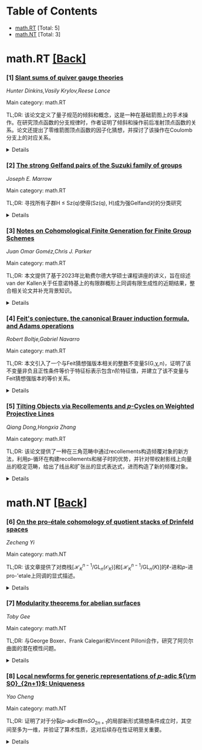<div id=toc></div>

# Table of Contents

- [math.RT](#math.RT) [Total: 5]
- [math.NT](#math.NT) [Total: 3]


<div id='math.RT'></div>

# math.RT [[Back]](#toc)

### [1] [Slant sums of quiver gauge theories](https://arxiv.org/abs/2510.02496)
*Hunter Dinkins,Vasily Krylov,Reese Lance*

Main category: math.RT

TL;DR: 该论文定义了量子规范的倾斜和概念，这是一种在基础箭图上的手术操作。在研究顶点函数的分支规律时，作者证明了倾斜和操作前后准射顶点函数的关系。论文还提出了零维箭图顶点函数的因子化猜想，并探讨了该操作在Coulomb分支上的对应关系。


<details>
  <summary>Details</summary>
Motivation: 研究箭图规范的倾斜和操作，旨在建立倾斜和前后顶点函数的关系（即分支规则），并通过这一操作验证零维箭图顶点函数的因子化猜想。将概念推广到Coulomb分支，探索其在该分支上的性质和应用。

Method: 定义箭图规范理论的倾斜和操作，分析其对应的Higgs分支（Nakajima箭图变体）的环面不动点。证明准射顶点函数在倾斜和操作前后的关系式。在ADE类型中验证了Coulomb分支倾斜和对应的乘积结构。

Result: 成功推导出倾斜和前后准射顶点函数的变化公式；在ADE类型中证明Coulomb分支上倾斜和对应乘积关系；给出特殊类型箭图变体的顶点函数的显式表达式（作为反向平面划分的和）。

Conclusion: 倾斜和操作提供了一种有效手段分解和计算顶点函数结构。顶点函数的因子化可被归纳处理。该方法便于推广至镜面对偶几何研究。

Abstract: We define a notion of slant sum of quiver gauge theories, a type of surgery
on the underlying quiver. Under some mild assumptions, we relate torus fixed
points on the corresponding Higgs branches, which are Nakajima quiver
varieties. Then we prove a formula relating the quasimap vertex functions
before and after a slant sum, which is a type of ``branching rule" for vertex
functions.
  Our construction is motivated by a conjecture, which we make here, for the
factorization of the vertex functions of zero-dimensional quiver varieties. The
branching rule allows this conjecture to be approached inductively. In special
cases, it also provides a formula for the $\hbar=q$ specialization of vertex
functions for quiver varieties not necessarily of Dynkin type as a sum over
reverse plane partitions. When passed through the quantum Hikita conjecture,
such expressions provide conjectural formulas for graded traces of Verma
modules on the 3d mirror dual side.
  We also consider the Coulomb side. We make some conjectures reflecting what
can be seen on the Higgs side and prove them in ADE type. We study slant sums
of Coulomb branches and their quantizations. We prove that for one-dimensional
framing, slant sum operation on the Coulomb branch side corresponds to taking
products.

</details>


### [2] [The strong Gelfand pairs of the Suzuki family of groups](https://arxiv.org/abs/2510.02525)
*Joseph E. Marrow*

Main category: math.RT

TL;DR: 寻找所有子群H ≤ Sz(q)使得(Sz(q), H)成为强Gelfand对的分类研究


<details>
  <summary>Details</summary>
Motivation: 为了建立李型单群Suzuki群Sz(q)与其子群H构成的组合对(Sz(q), H)成为强Gelfand对（即群的表示在子群上的限制分解为不可约表示时具有重数自由性）的完整分类

Method: 通过群作用理论和特征标方法，分析Sz(q)的所有极大子群及其轨道结构，确定满足强Gelfand对定义中双不变函数空间交换性的子群条件

Result: 完全分类出使(Sz(q), H)成为强Gelfand对的子群H，并发现这类子群具有特定的群论结构（如正规化子或几何稳定的子群）

Conclusion: 建立了Suzuki群上强Gelfand对的系统理论，揭示了其对称性分解的算术本质，为后续在组合设计或量子计算中可能的群表示论应用提供了分类基础

Abstract: We find every subgroup $H\leq Sz(q)$ so that the pair $(Sz(q), H)$ is a
strong Gelfand pair.

</details>


### [3] [Notes on Cohomological Finite Generation for Finite Group Schemes](https://arxiv.org/abs/2510.02908)
*Juan Omar Goméz,Chris J. Parker*

Main category: math.RT

TL;DR: 本文提供了基于2023年比勒费尔德大学硕士课程讲座的讲义，旨在综述van der Kallen关于任意诺特基上的有限群概形上同调有限生成性的近期结果，整合相关论文并补充背景知识。


<details>
  <summary>Details</summary>
Motivation: 旨在综述van der Kallen在任意诺特基上的有限群概形上同调的有限生成性定理，整合现有论文并补充必要的背景和说明。

Method: 基于多个讲座内容，整理并扩展Van der Kallen定理的相关论文，融合背景知识进行全景式概述。

Result: 通过整合多篇相关论文并补充背景和说明，提供对van der Kallen定理的综合阐述。

Conclusion: 通过整理并扩展关于van der Kallen定理的讲座，本文为读者提供了理解该定理所需的完整背景和说明。

Abstract: These are extended notes based on lectures given by Vincent Franjou, Paul
Sobaje, Peter Symonds and Antoine Touz\'e at the Master Class on New
Developments in Finite Generation of Cohomology that took place at Bielefeld
University in September 2023. Their aim to give a panoramic overview of van der
Kallen's recent result on the finite generation of cohomology for finite group
schemes over an arbitrary Noetherian base, bringing together the many papers
that this theorem relies on, and supplying the necessary background and
exposition.

</details>


### [4] [Feit's conjecture, the canonical Brauer induction formula, and Adams operations](https://arxiv.org/abs/2510.03179)
*Robert Boltje,Gabriel Navarro*

Main category: math.RT

TL;DR: 本文引入了一个与Feit猜想强版本相关的整数不变量S(G,χ,n)，证明了该不变量非负且正性条件等价于特征标表示包含n阶特征值，并建立了该不变量与Feit猜想强版本的等价关系。


<details>
  <summary>Details</summary>
Motivation: 通过构造整数不变量S(G,χ,n)，将Feit猜想强版本（关于有限群不可约特征标的导体c(χ)的猜想）与特征标表示性质联系起来。

Method: 1. 对任意整除群指数n的整数和特征标χ，定义基于Brauer典范归纳公式系数或Adams运算组合中平凡特征标重数的整数不变量S(G,χ,n)
2. 证明该不变量非负性及其正性条件（等价于表示包含n阶特征值）
3. 建立S(G,χ,c(χ))>0与Feit猜想强版本成立的等价性

Result: 1. S(G,χ,n)≥0且S>0当且仅当χ的表示包含n阶特征值
2. Feit猜想强版本成立当且仅当S(G,χ,c(χ))>0

Conclusion: 成功将Feit猜想的强版本转化为新不变量S的正性检验问题，并揭示了该不变量与群表示特征值阶的深刻联系。

Abstract: This paper is motivated by a strong version of Feit's conjecture, first
formulated by the authors in joint work with A. Kleshchev and P. H. Tiep in
2025, concerning the conductor $c(\chi)$ of an irreducible character $\chi$ of
a finite group $G$. We connect the conjecture with the following construction:
For any positive integer $n$ dividing the exponent of $G$ and for any character
$\chi$ of $G$, we introduce an integer-valued invariant $S(G,\chi,n)$ which can
be defined as the sum of certain coefficients of the canonical Brauer induction
formula of $\chi$, or alternatively as the multiplicity of the trivial
character in a specified integral linear combination of Adams operations of
$\chi$. We show two facts about this invariant. The first seems of independent
interest (apart from Feit's conjecture): $S(G,\chi,n)$ is always non-negative,
and it is positive if and only if a representation affording $\chi$ involves an
eigenvalue of order $n$. Secondly, the strong version of Feit's conjecture
holds for an irreducible character $\chi$ if and only if $S(G,\chi,
c(\chi))>0$.

</details>


### [5] [Tilting Objects via Recollements and $p$-Cycles on Weighted Projective Lines](https://arxiv.org/abs/2510.03208)
*Qiang Dong,Hongxia Zhang*

Main category: math.RT

TL;DR: 该论文提供了一种在三角范畴中通过recollements构造倾覆对象的新方法，利用p-循环在构建recollements和梯子时的优势，并针对带权射影线上向量丛的稳定范畴，给出了线丛和扩张丛的显式表达式，进而构造了新的倾覆对象。


<details>
  <summary>Details</summary>
Motivation: 为了在带权射影线上向量丛的稳定范畴中构造倾覆对象，利用了p-循环方法在构建recollements和梯子过程中的便捷性。

Method: 通过recollements和p-循环方法，显式表达线丛和扩张丛，并证明立方倾覆对象以及由Auslander丛组成的倾覆对象的存在。

Result: 成功构造了带权射影线上向量丛稳定范畴中的新倾覆对象。

Conclusion: 本文不仅提供了一种新的倾覆对象构造方法，还通过p-循环显式构造了丛对象，扩展了稳定范畴中倾覆结构的可能性。

Abstract: In this paper, we provide a new method for constructing tilting objects in a
triangulated category via recollements. The $p$-cycle approach to exceptional
curve processes significant advantages in constructing recollements and
ladders, due to the existence of reduction/insertion functors. In order to
construct tilting objects in the stable category of vector bundles over a
weighted projective line, we give explicit expressions for line bundles and
extension bundles due to the $p$-cycles constuctions. Furthermore, we provide
an essential proof for tilting cuboic object and tilting objects consisting of
Auslander bundles. Moreover, we construct certain new tilting objects in the
stable category of vector bundles over a weighted projective line.

</details>


<div id='math.NT'></div>

# math.NT [[Back]](#toc)

### [6] [On the pro-étale cohomology of quotient stacks of Drinfeld spaces](https://arxiv.org/abs/2510.02699)
*Zecheng Yi*

Main category: math.NT

TL;DR: 该文章提供了对商栈$[\mathcal{H}^{n-1}_{K}/\operatorname{GL}_n(\mathcal{O}_K)]$和$[\mathcal{H}^{n-1}_{K}/\operatorname{GL}_n(K)]$的$\ell$-进和$p$-进pro-\'etale上同调的显式描述。


<details>
  <summary>Details</summary>
Motivation: 动机在于利用Faltings与Scholze-Weinstein关于Lubin-Tate塔与Drinfeld塔同构的理论结果，以及Colmez-Dospinescu-Niziol对Drinfeld空间$p$-进pro-\'etale上同调的计算，来显式计算商栈的上同调。

Method: 方法基于Drinfeld空间的几何结构，通过商栈与特殊形式模的模空间关联，结合已有同行理论计算结果进行推导。

Result: 显式计算了两类商栈的$\ell$-进与$p$-进pro-\'etale上同调值；作为应用，还计算出$\operatorname{GL}_n(\mathbb{Q}_p)$在$\mathbb{Q}_p$上广义Steinberg表示对偶上的连续群上同调。

Conclusion: 研究通过整合几何表示论与$p$-进上同调理论，为对称空间商栈的上同调提供了显式公式，并在群上同调领域得到了直接应用。

Abstract: Let $\mathcal{H}^{n-1}_{K}$ denote the $(n-1)$-dimensional Drinfeld space
over a $p$-adic field $K$. We give an explicit description of the $\ell$-adic
and $p$-adic pro-\'etale cohomology of quotient stacks
$[\mathcal{H}^{n-1}_{K}/\operatorname{GL}_n(\mathcal{O}_K)]$ and
$[\mathcal{H}^{n-1}_{K}/\operatorname{GL}_n(K)]$, which are moduli stacks of
special formal $\mathcal{O}_D$-modules. The computation makes use of the
isomorphism between the Lubin-Tate tower and the Drinfeld tower due to Faltings
and Scholze--Weinstein, as well as the $p$-adic pro-\'etale cohomology of the
Drinfeld spaces computed by Colmez--Dospinescu--Niziol. As an application, we
also compute the continuous group cohomology of
$\operatorname{GL}_n(\mathbb{Q}_p)$ over duals of generalized Steinberg
representations over $\mathbb{Q}_p$.

</details>


### [7] [Modularity theorems for abelian surfaces](https://arxiv.org/abs/2510.02756)
*Toby Gee*

Main category: math.NT

TL;DR: 与George Boxer、Frank Calegari和Vincent Pilloni合作，研究了阿贝尔曲面的潜在模性问题。


<details>
  <summary>Details</summary>
Motivation: 探索阿贝尔曲面是否具有模性，这是代数几何和数论中的一个重要问题，有助于深化对椭圆曲线模性定理的推广理解。

Method: 未在摘要中明确说明，但根据作者背景，可能采用了伽罗华表示、模形式或p-adic Hodge理论等数论工具。

Result: 摘要仅宣布了合作研究，未具体说明成果。但标题暗示该研究已获得关于阿贝尔曲面模性的重要结果。

Conclusion: 论文展示了阿贝尔曲面模性研究的进展，但完整结论需参考正文。

Abstract: This is a brief account of my results with George Boxer, Frank Calegari and
Vincent Pilloni on the (potential) modularity of abelian surfaces.

</details>


### [8] [Local newforms for generic representations of $p$-adic ${\rm SO}_{2n+1}$: Uniqueness](https://arxiv.org/abs/2510.03068)
*Yao Cheng*

Main category: math.NT

TL;DR: 证明了对于分裂$p$-adic群${m SO}_{2n+1}$的局部新形式猜想条件成立时，其空间至多为一维，并验证了算术性质，这对后续存在性证明至关重要。


<details>
  <summary>Details</summary>
Motivation: 源于Gross提出的局部新形式猜想，该猜想预测在分裂$p$-adic群${m SO}_{2n+1}$的generic表示中，局部新形式空间是一维的。

Method: 本文在假设存在性的条件下，证明该空间至多为一维，并验证其满足预期的算术性质。

Result: 成功证明空间维数小于等于1，并确认其算术性质；这些结果成为作者后续证明新形式猜想存在性部分的关键支撑。

Conclusion: 本文为Gross的局部新形式猜想提供了必要条件验证，并为最终证明猜想的存在性部分奠定基础。

Abstract: The conjectural theory of local newofmrs for the split $p$-adic group ${\rm
SO}_{2n+1}$, proposed by Gross, predicts that the space of local newforms in a
generic representation is one-dimensional. In this note, we prove that this
space is at most one-dimensional and verify its expected arithmetic properties,
conditional on existence. These results play an important role in our proof of
the existence part of the newform conjecture.

</details>

